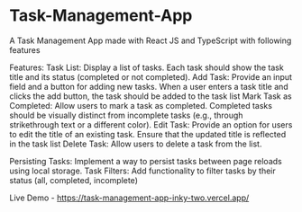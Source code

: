 # Task-Management-App 
A Task Management App made with React JS and TypeScript with following features

Features:
Task List: Display a list of tasks. Each task should show the task title and its status (completed or not completed).
Add Task: Provide an input field and a button for adding new tasks. When a user enters a task title and clicks the add button, the task should be added to the task list
Mark Task as Completed: Allow users to mark a task as completed. Completed tasks should be visually distinct from incomplete tasks (e.g., through strikethrough text or a different color).
Edit Task: Provide an option for users to edit the title of an existing task. Ensure that the updated title is reflected in the task list
Delete Task: Allow users to delete a task from the list.

Persisting Tasks: Implement a way to persist tasks between page reloads using local storage.
Task Filters: Add functionality to filter tasks by their status (all, completed, incomplete)

Live Demo - https://task-management-app-inky-two.vercel.app/
